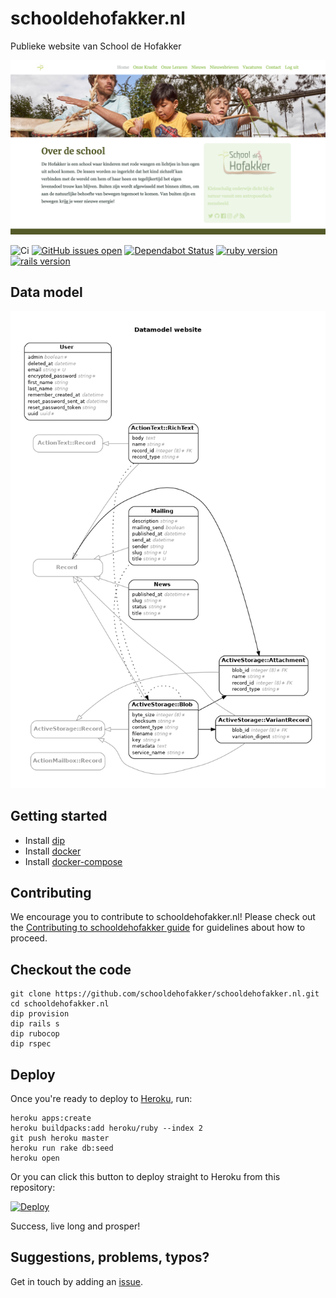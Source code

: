 # schooldehofakker.nl

Publieke website van School de Hofakker

![Screenshot van de website](website.png)

![Ci](https://github.com/schooldehofakker/schooldehofakker.nl/workflows/Ci/badge.svg?branch=develop)
[![GitHub issues open](https://img.shields.io/github/issues/network-tools/shconfparser.svg)](https://github.com/schooldehofakker/schooldehofakker.nl/issues)
[![Dependabot Status](https://api.dependabot.com/badges/status?host=github\&repo=schooldehofakker/schooldehofakker.nl\&identifier=176970982)](https://dependabot.com) <a href="https://www.ruby-lang.org/en/"> <img src="https://img.shields.io/badge/Ruby-v2.6.6-brightgreen.svg" alt="ruby version"> </a> <a href="http://rubyonrails.org/"> <img src="https://img.shields.io/badge/Rails-v6.0.3-brightgreen.svg" alt="rails version"> </a>

## Data model

![Erd](erd.png)

## Getting started

*   Install [dip](https://github.com/bibendi/dip)
*   Install [docker](https://docs.docker.com/install/)
*   Install [docker-compose](https://docs.docker.com/compose/install/)

## Contributing

We encourage you to contribute to schooldehofakker.nl! Please check out the
[Contributing to schooldehofakker guide](CONTRIBUTING.md) for guidelines about how to proceed.

## Checkout the code

```shell
git clone https://github.com/schooldehofakker/schooldehofakker.nl.git
cd schooldehofakker.nl
dip provision
dip rails s
dip rubocop
dip rspec
```

## Deploy

Once you're ready to deploy to [Heroku](https://www.heroku.com), run:

```shell
heroku apps:create
heroku buildpacks:add heroku/ruby --index 2
git push heroku master
heroku run rake db:seed
heroku open
```

Or you can click this button to deploy straight to Heroku from this repository:

[![Deploy](https://www.herokucdn.com/deploy/button.svg)](https://heroku.com/deploy)

Success, live long and prosper!

## Suggestions, problems, typos?

Get in touch by adding an [issue](https://github.com/schooldehofakker/schooldehofakker.nl/issues).
